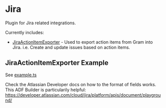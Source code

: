 # Jira

Plugin for Jira related integrations.

Currently includes:

- [JiraActionItemExporter](./src/JiraActionItemExporter.ts) - Used to export action items from Gram into Jira. i.e. Create and update issues based on action items.

## JiraActionItemExporter Example

See [example.ts](./example.ts)

Check the Atlassian Developer docs on how to the format of fields works. This
ADF Builder is particularily helpful: https://developer.atlassian.com/cloud/jira/platform/apis/document/playground/

